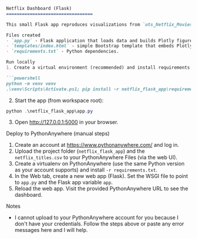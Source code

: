 ﻿```markdown
Netflix Dashboard (Flask)
=================================

This small Flask app reproduces visualizations from `uts_Netflix_Movies_and_TV_Shows.ipynb` using `netflix_titles.csv` from the repository root.

Files created
- `app.py` - Flask application that loads data and builds Plotly figures.
- `templates/index.html` - simple Bootstrap template that embeds Plotly graphs.
- `requirements.txt` - Python dependencies.

Run locally
1. Create a virtual environment (recommended) and install requirements:

```powershell
python -m venv venv
.\venv\Scripts\Activate.ps1; pip install -r netflix_flask_app\requirements.txt
```

2. Start the app (from workspace root):

```powershell
python .\netflix_flask_app\app.py
```

3. Open http://127.0.0.1:5000 in your browser.

Deploy to PythonAnywhere (manual steps)
1. Create an account at https://www.pythonanywhere.com/ and log in.
2. Upload the project folder (`netflix_flask_app`) and the `netflix_titles.csv` to your PythonAnywhere Files (via the web UI).
3. Create a virtualenv on PythonAnywhere (use the same Python version as your account supports) and install `-r requirements.txt`.
4. In the Web tab, create a new web app (Flask). Set the WSGI file to point to `app.py` and the Flask app variable `app`.
5. Reload the web app. Visit the provided PythonAnywhere URL to see the dashboard.

Notes
- I cannot upload to your PythonAnywhere account for you because I don't have your credentials. Follow the steps above or paste any error messages here and I will help.
```

